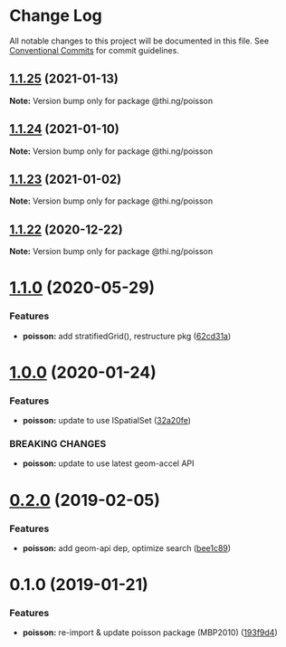 # Change Log

All notable changes to this project will be documented in this file.
See [Conventional Commits](https://conventionalcommits.org) for commit guidelines.

## [1.1.25](https://github.com/thi-ng/umbrella/compare/@thi.ng/poisson@1.1.24...@thi.ng/poisson@1.1.25) (2021-01-13)

**Note:** Version bump only for package @thi.ng/poisson





## [1.1.24](https://github.com/thi-ng/umbrella/compare/@thi.ng/poisson@1.1.23...@thi.ng/poisson@1.1.24) (2021-01-10)

**Note:** Version bump only for package @thi.ng/poisson





## [1.1.23](https://github.com/thi-ng/umbrella/compare/@thi.ng/poisson@1.1.22...@thi.ng/poisson@1.1.23) (2021-01-02)

**Note:** Version bump only for package @thi.ng/poisson





## [1.1.22](https://github.com/thi-ng/umbrella/compare/@thi.ng/poisson@1.1.21...@thi.ng/poisson@1.1.22) (2020-12-22)

**Note:** Version bump only for package @thi.ng/poisson





# [1.1.0](https://github.com/thi-ng/umbrella/compare/@thi.ng/poisson@1.0.17...@thi.ng/poisson@1.1.0) (2020-05-29)


### Features

* **poisson:** add stratifiedGrid(), restructure pkg ([62cd31a](https://github.com/thi-ng/umbrella/commit/62cd31a87236daaf4089543aa49e847827bb8b55))





# [1.0.0](https://github.com/thi-ng/umbrella/compare/@thi.ng/poisson@0.2.27...@thi.ng/poisson@1.0.0) (2020-01-24)

### Features

* **poisson:** update to use ISpatialSet ([32a20fe](https://github.com/thi-ng/umbrella/commit/32a20fee6dadeed62610ef7d83c1824775cb28af))

### BREAKING CHANGES

* **poisson:** update to use latest geom-accel API

# [0.2.0](https://github.com/thi-ng/umbrella/compare/@thi.ng/poisson@0.1.2...@thi.ng/poisson@0.2.0) (2019-02-05)

### Features

* **poisson:** add geom-api dep, optimize search ([bee1c89](https://github.com/thi-ng/umbrella/commit/bee1c89))

# 0.1.0 (2019-01-21)

### Features

* **poisson:** re-import & update poisson package (MBP2010) ([193f9d4](https://github.com/thi-ng/umbrella/commit/193f9d4))
